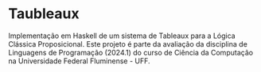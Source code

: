 # Taubleaux
 Implementação em Haskell de um sistema de Tableaux para a Lógica Clássica Proposicional. Este projeto é parte da avaliação da disciplina de Linguagens de Programação (2024.1) do curso de Ciência da Computação na Universidade Federal Fluminense - UFF.
